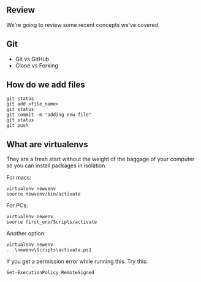 ## Review
We're going to review some recent concepts we've covered.

## Git
- Git vs GitHub  
- Clone vs Forking

## How do we add files
```
git status
git add <file_name>
git status
git commit -m "adding new file"
git status
git push
```

## What are virtualenvs
They are a fresh start without the weight of the baggage of your computer so you can install packages in isolation.

For macs:
```
virtualenv newvenv
source newvenv/bin/activate
```
For PCs:
```
virtualenv newenv
source first_env/Scripts/activate
```

Another option:
```
virtualenv newenv
. .\newenv\Scripts\activate.ps1
```
If you get a permission error while running this. Try this: 
```
Set-ExecutionPolicy RemoteSigned
```
